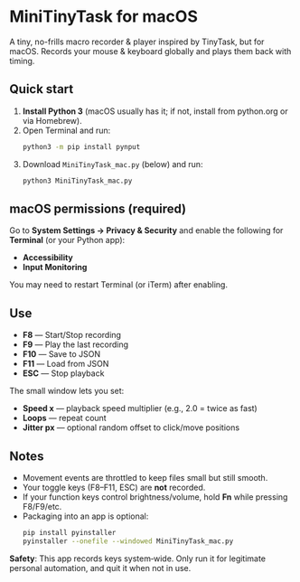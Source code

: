 
# MiniTinyTask for macOS

A tiny, no-frills macro recorder & player inspired by TinyTask, but for macOS. Records your mouse & keyboard globally and plays them back with timing.

## Quick start

1. **Install Python 3** (macOS usually has it; if not, install from python.org or via Homebrew).
2. Open Terminal and run:
   ```bash
   python3 -m pip install pynput
   ```
3. Download `MiniTinyTask_mac.py` (below) and run:
   ```bash
   python3 MiniTinyTask_mac.py
   ```

## macOS permissions (required)

Go to **System Settings → Privacy & Security** and enable the following for **Terminal** (or your Python app):

- **Accessibility**
- **Input Monitoring**

You may need to restart Terminal (or iTerm) after enabling.

## Use

- **F8** — Start/Stop recording
- **F9** — Play the last recording
- **F10** — Save to JSON
- **F11** — Load from JSON
- **ESC** — Stop playback

The small window lets you set:
- **Speed x** — playback speed multiplier (e.g., 2.0 = twice as fast)
- **Loops** — repeat count
- **Jitter px** — optional random offset to click/move positions

## Notes

- Movement events are throttled to keep files small but still smooth.
- Your toggle keys (F8–F11, ESC) are **not** recorded.
- If your function keys control brightness/volume, hold **Fn** while pressing F8/F9/etc.
- Packaging into an app is optional:
  ```bash
  pip install pyinstaller
  pyinstaller --onefile --windowed MiniTinyTask_mac.py
  ```

**Safety**: This app records keys system‑wide. Only run it for legitimate personal automation, and quit it when not in use.
